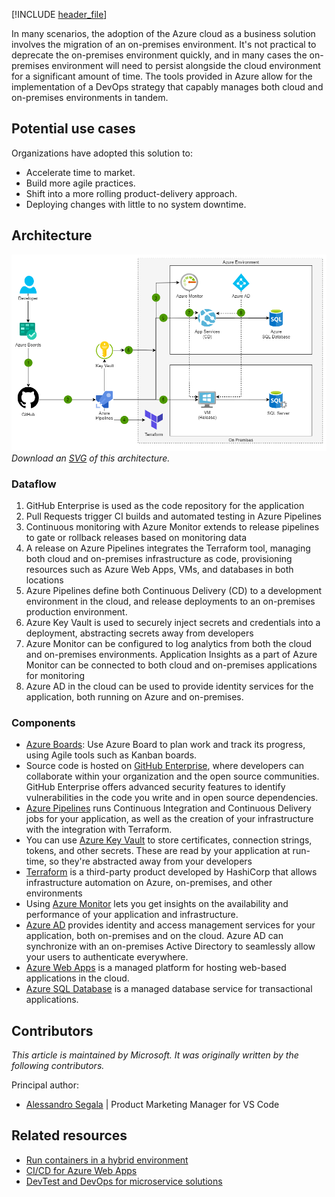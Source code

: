 [!INCLUDE [header_file](../../../includes/sol-idea-header.md)]

In many scenarios, the adoption of the Azure cloud as a business solution involves the migration of an on-premises environment. It's not practical to deprecate the on-premises environment quickly, and in many cases the on-premises environment will need to persist alongside the cloud environment for a significant amount of time. The tools provided in Azure allow for the implementation of a DevOps strategy that capably manages both cloud and on-premises environments in tandem.

## Potential use cases

Organizations have adopted this solution to:

- Accelerate time to market.
- Build more agile practices.
- Shift into a more rolling product-delivery approach.
- Deploying changes with little to no system downtime.

## Architecture

![Architecture diagram shows the developer to Azure Boards, GitHub, then to Azure Pipelines into Terraform and Azure A D: devops in a hybrid environment](../media/devops-in-a-hybrid-environment.png)
*Download an [SVG](../media/devops-in-a-hybrid-environment.svg) of this architecture.*

### Dataflow

1. GitHub Enterprise is used as the code repository for the application
1. Pull Requests trigger CI builds and automated testing in Azure Pipelines
1. Continuous monitoring with Azure Monitor extends to release pipelines to gate or rollback releases based on monitoring data
1. A release on Azure Pipelines integrates the Terraform tool, managing both cloud and on-premises infrastructure as code, provisioning resources such as Azure Web Apps, VMs, and databases in both locations
1. Azure Pipelines define both Continuous Delivery (CD) to a development environment in the cloud, and release deployments to an on-premises production environment.
1. Azure Key Vault is used to securely inject secrets and credentials into a deployment, abstracting secrets away from developers
1. Azure Monitor can be configured to log analytics from both the cloud and on-premises environments. Application Insights as a part of Azure Monitor can be connected to both cloud and on-premises applications for monitoring
1. Azure AD in the cloud can be used to provide identity services for the application, both running on Azure and on-premises.

### Components

* [Azure Boards](/azure/devops/boards/github/connect-to-github?view=azure-devops): Use Azure Board to plan work and track its progress, using Agile tools such as Kanban boards.
* Source code is hosted on [GitHub Enterprise](https://github.com/enterprise), where developers can collaborate within your organization and the open source communities. GitHub Enterprise offers advanced security features to identify vulnerabilities in the code you write and in open source dependencies.
* [Azure Pipelines](/azure/devops/pipelines/?view=azure-devops&preserve-view=true)  runs Continuous Integration and Continuous Delivery jobs for your application, as well as the creation of your infrastructure with the integration with Terraform.
* You can use [Azure Key Vault](/azure/key-vault/basic-concepts) to store certificates, connection strings, tokens, and other secrets. These are read by your application at run-time, so they're abstracted away from your developers
* [Terraform](/azure/terraform/terraform-install-configure) is a third-party product developed by HashiCorp that allows infrastructure automation on Azure, on-premises, and other environments
* Using [Azure Monitor](/azure/azure-monitor/overview) lets you get insights on the availability and performance of your application and infrastructure.
* [Azure AD](/azure/active-directory/fundamentals/active-directory-whatis) provides identity and access management services for your application, both on-premises and on the cloud. Azure AD can synchronize with an on-premises Active Directory to seamlessly allow your users to authenticate everywhere.
* [Azure Web Apps](/azure/app-service/overview) is a managed platform for hosting web-based applications in the cloud.
* [Azure SQL Database](/azure/sql-database/sql-database-technical-overview) is a managed database service for transactional applications.

## Contributors

*This article is maintained by Microsoft. It was originally written by the following contributors.*

Principal author:

 * [Alessandro Segala](https://www.linkedin.com/in/alessandrosegala) | Product Marketing Manager for VS Code

## Related resources

* [Run containers in a hybrid environment](../../hybrid/hybrid-containers.yml)
* [CI/CD for Azure Web Apps](./azure-devops-continuous-integration-and-continuous-deployment-for-azure-web-apps.yml)
* [DevTest and DevOps for microservice solutions](./dev-test-microservice.yml)
